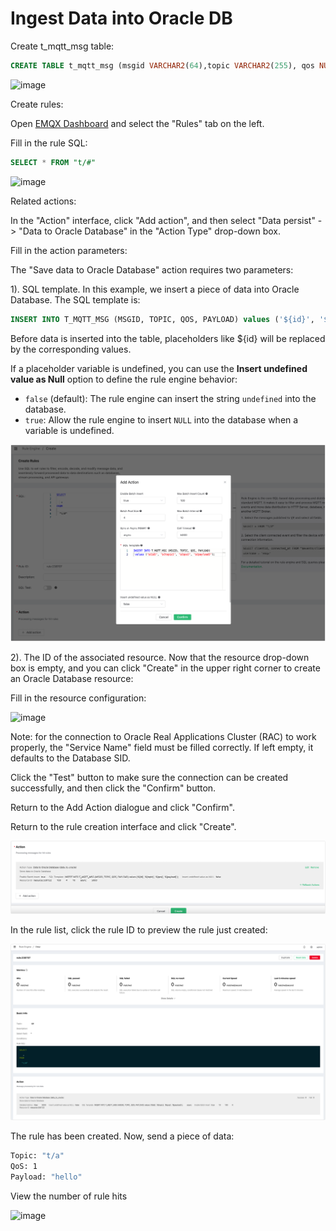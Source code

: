 # Ingest Data into Oracle DB

Create t_mqtt_msg table:

```sql
CREATE TABLE t_mqtt_msg (msgid VARCHAR2(64),topic VARCHAR2(255), qos NUMBER(1), payload NCLOB)
```

![image](./assets/rule-engine/oracle_action_1.png)

Create rules:

Open [EMQX Dashboard](http://127.0.0.1:18083/#/rules) and select the "Rules" tab on the left.

Fill in the rule SQL:

```sql
SELECT * FROM "t/#"
```

![image](./assets/rule-engine/rule_sql.png)

Related actions:

In the "Action" interface, click "Add action", and then select "Data persist" -> "Data to Oracle Database" in the "Action Type" drop-down box.

Fill in the action parameters:

The "Save data to Oracle Database" action requires two parameters:

1). SQL template. In this example, we insert a piece of data into Oracle Database. The SQL template is:

```sql
INSERT INTO T_MQTT_MSG (MSGID, TOPIC, QOS, PAYLOAD) values ('${id}', '${topic}', '${qos}', '${payload}');
```

Before data is inserted into the table, placeholders like \${id} will be replaced by the corresponding values. 

If a placeholder variable is undefined, you can use the **Insert undefined value as Null** option to define the rule engine behavior:

- `false` (default): The rule engine can insert the string `undefined` into the database.
- `true`: Allow the rule engine to insert `NULL` into the database when a variable is undefined.

![oracle_action_2](./assets/rule-engine/oracle_action_2.png)

2). The ID of the associated resource. Now that the resource drop-down box is empty, and you can click "Create" in the upper right corner to create an Oracle Database resource:

Fill in the resource configuration:

![image](./assets/rule-engine/oracle_action_3.png)

Note: for the connection to Oracle Real Applications Cluster (RAC) to work properly, the "Service Name" field must be filled correctly.  If left empty, it defaults to the Database SID.

Click the "Test" button to make sure the connection can be created successfully, and then click the "Confirm" button.

Return to the Add Action dialogue and click "Confirm".

Return to the rule creation interface and click "Create".

![image](./assets/rule-engine/oracle_action_5.png)

In the rule list, click the rule ID to preview the rule just created:

![image](./assets/rule-engine/oracle_action_6.png)

The rule has been created. Now, send a piece of data:

```bash
Topic: "t/a"
QoS: 1
Payload: "hello"
```

View the number of rule hits

![image](./assets/rule-engine/oracle_action_7.png)
